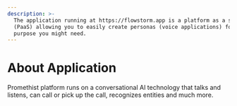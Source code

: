 ```yaml
---
description: >-
  The application running at https://flowstorm.app is a platform as a service
  (PaaS) allowing you to easily create personas (voice applications) for any
  purpose you might need.
---
```


# About Application

Promethist platform runs on a conversational AI technology that talks and listens, can call or pick up the call, recognizes entities and much more.



